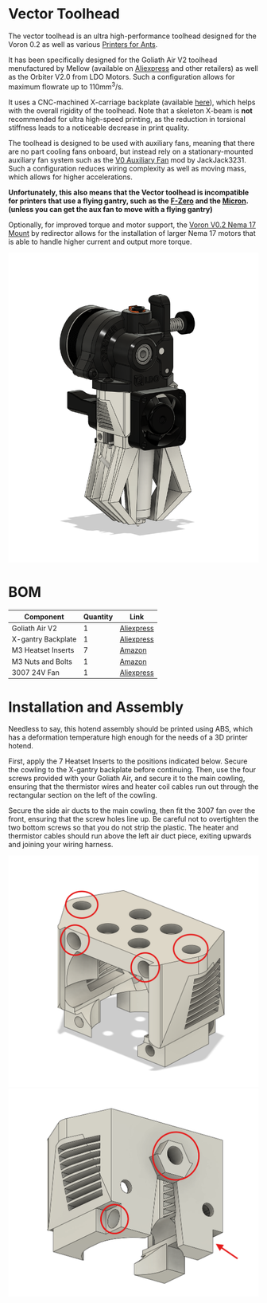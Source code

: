 # Vector Toolhead

The vector toolhead is an ultra high-performance toolhead designed for the Voron 0.2 as well as various [Printers for Ants](https://3dprintersforants.com/).

It has been specifically designed for the Goliath Air V2 toolhead menufactured by Mellow (available on [Aliexpress](https://www.aliexpress.us/item/3256805112047958.html) and other retailers) as well as the Orbiter V2.0 from LDO Motors. Such a configuration allows for maximum flowrate up to 110mm<sup>3</sup>/s. 

It uses a CNC-machined X-carriage backplate (available [here](https://www.aliexpress.us/item/3256803869616066.html?spm=a2g0o.order_detail.order_detail_item.3.4174f19cNWRwPC&gatewayAdapt=glo2usa)), which helps with the overall rigidity of the toolhead. Note that a skeleton X-beam is **not** recommended for ultra high-speed printing, as the reduction in torsional stiffness leads to a noticeable decrease in print quality. 

The toolhead is designed to be used with auxiliary fans, meaning that there are no part cooling fans onboard, but instead rely on a stationary-mounted auxiliary fan system such as the [V0 Auxiliary Fan](https://github.com/JackJack3231/V0-Auxiliary-Fan) mod by JackJack3231. Such a configuration reduces wiring complexity as well as moving mass, which allows for higher accelerations. 

**Unfortunately, this also means that the Vector toolhead is incompatible for printers that use a flying gantry, such as the [F-Zero](https://github.com/zruncho3d/f-zero) and the [Micron](https://github.com/PrintersForAnts/Micron). (unless you can get the aux fan to move with a flying gantry)** 

Optionally, for improved torque and motor support, the [Voron V0.2 Nema 17 Mount](https://www.printables.com/model/494742-voron-v02-nema-17-mount) by redirector allows for the installation of larger Nema 17 motors that is able to handle higher current and output more torque. 

![](images/Vector_1.png)

# BOM

| Component | Quantity | Link |
| -------- | ------- | ------ |
| Goliath Air V2 | 1 | [Aliexpress](https://www.aliexpress.us/item/3256805112047958.html)|
| X-gantry Backplate | 1 | [Aliexpress](https://www.aliexpress.us/item/3256803869616066.html?spm=a2g0o.order_detail.order_detail_item.3.4174f19cNWRwPC&gatewayAdapt=glo2usa)
| M3 Heatset Inserts | 7 | [Amazon](https://www.amazon.com/dp/B0CDH36ZMX?ref_=ppx_hzsearch_conn_dt_b_fed_asin_title_1)
| M3 Nuts and Bolts | 1 | [Amazon](https://www.amazon.com/dp/B07L65DHV6?ref_=ppx_hzsearch_conn_dt_b_fed_asin_title_2) |
| 3007 24V Fan | 1 | [Aliexpress](https://www.aliexpress.us/item/3256804799089065.html?spm=a2g0o.productlist.main.1.44345cb6Ubwbsv&algo_pvid=6691419b-6759-4551-98fd-a6cfd562c38b&algo_exp_id=6691419b-6759-4551-98fd-a6cfd562c38b-0&pdp_npi=4%40dis%21USD%214.78%214.30%21%21%214.78%214.30%21%402103146f17359745942747782e4b27%2112000031244803758%21sea%21US%214106347330%21X&curPageLogUid=4MSdai7EV0NV&utparam-url=scene%3Asearch%7Cquery_from%3A)


# Installation and Assembly

Needless to say, this hotend assembly should be printed using ABS, which has a deformation temperature high enough for the needs of a 3D printer hotend. 

First, apply the 7 Heatset Inserts to the positions indicated below. Secure the cowling to the X-gantry backplate before continuing. Then, use the four screws provided with your Goliath Air, and secure it to the main cowling, ensuring that the thermistor wires and heater coil cables run out through the rectangular section on the left of the cowling. 

Secure the side air ducts to the main cowling, then fit the 3007 fan over the front, ensuring that the screw holes line up. Be careful not to overtighten the two bottom screws so that you do not strip the plastic. The heater and thermistor cables should run above the left air duct piece, exiting upwards and joining your wiring harness. 

![](./images/heatset-1.png)
![](./images/heatset-2.png)
